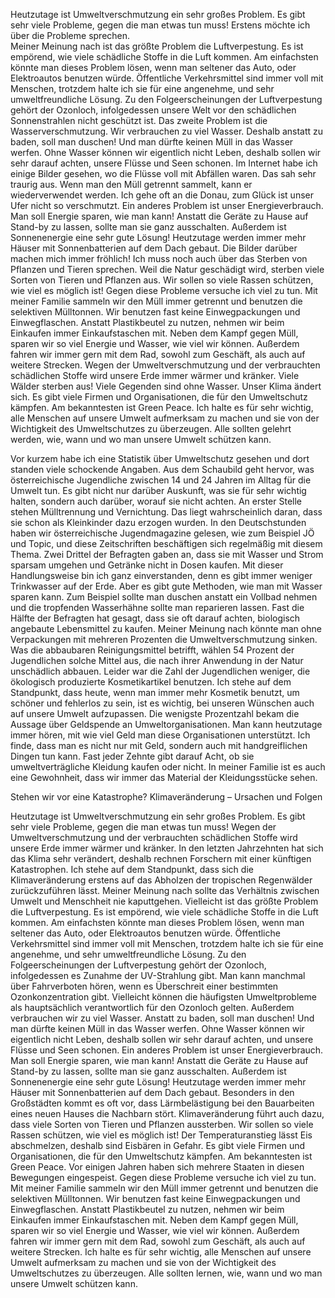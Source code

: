 Heutzutage ist Umweltverschmutzung ein sehr großes Problem. Es gibt sehr viele Probleme, gegen die man  etwas tun muss!
Erstens möchte ich über die Probleme sprechen.  
Meiner Meinung nach ist das größte Problem die Luftverpestung. Es ist empörend, wie viele schädliche Stoffe in die Luft kommen. Am einfachsten könnte man dieses Problem lösen, wenn man seltener das Auto, oder Elektroautos benutzen würde. Öffentliche Verkehrsmittel sind immer voll mit Menschen, trotzdem halte ich sie für eine angenehme, und sehr umweltfreundliche Lösung.
Zu den Folgeerscheinungen der Luftverpestung gehört der Ozonloch, infolgedessen unsere Welt vor den schädlichen Sonnenstrahlen nicht geschützt ist.
Das zweite Problem ist die Wasserverschmutzung. Wir verbrauchen zu viel Wasser. Deshalb anstatt zu baden, soll man duschen! Und man dürfte keinen Müll in das Wasser werfen. Ohne Wasser können wir eigentlich nicht Leben, deshalb sollen wir sehr darauf achten, unsere Flüsse und Seen schonen. Im Internet habe ich einige Bilder gesehen, wo die Flüsse voll mit Abfällen waren. Das sah sehr traurig aus. Wenn man den Müll getrennt sammelt, kann er wiederverwendet werden. Ich gehe oft an die Donau, zum Glück ist unser Ufer nicht so verschmutzt.
Ein anderes Problem ist unser Energieverbrauch. Man soll Energie sparen, wie man kann! Anstatt die Geräte zu Hause auf Stand-by zu lassen, sollte man sie ganz ausschalten. Außerdem ist Sonnenenergie eine sehr gute Lösung! Heutzutage werden immer mehr Häuser mit Sonnenbatterien auf dem Dach gebaut. Die Bilder darüber machen mich immer fröhlich!
Ich muss noch auch über das Sterben von Pflanzen und Tieren sprechen. Weil die Natur geschädigt wird, sterben viele Sorten von Tieren und Pflanzen aus. Wir sollen so viele Rassen schützen, wie viel es möglich ist!
Gegen diese Probleme versuche ich viel zu tun. Mit meiner Familie sammeln wir den Müll immer getrennt und benutzen die selektiven Mülltonnen. Wir benutzen fast keine Einwegpackungen und Einwegflaschen. Anstatt Plastikbeutel zu nutzen, nehmen wir beim Einkaufen immer Einkaufstaschen mit. Neben dem Kampf gegen Müll, sparen wir so viel Energie und Wasser, wie viel wir können. Außerdem fahren wir immer gern mit dem Rad, sowohl zum Geschäft, als auch auf weitere Strecken.
Wegen der Umweltverschmutzung und der verbrauchten schädlichen Stoffe wird unsere Erde immer wärmer und kränker. Viele Wälder sterben aus! Viele Gegenden sind ohne Wasser. Unser Klima ändert sich.
Es gibt viele Firmen und Organisationen, die für den Umweltschutz kämpfen. Am bekanntesten ist Green Peace. Ich halte es für sehr wichtig, alle Menschen auf unsere Umwelt aufmerksam zu machen und sie von der Wichtigkeit des Umweltschutzes zu überzeugen. Alle sollten gelehrt werden, wie, wann und wo man unsere Umwelt schützen kann.

Vor kurzem habe ich eine Statistik über Umweltschutz gesehen und dort standen viele schockende Angaben. Aus dem Schaubild geht hervor, was österreichische Jugendliche zwischen 14 und 24 Jahren im Alltag für die Umwelt tun. Es gibt nicht nur darüber Auskunft, was sie für sehr wichtig halten, sondern auch darüber, worauf sie nicht achten.
An erster Stelle stehen Mülltrennung und Vernichtung. Das liegt wahrscheinlich daran, dass sie schon als Kleinkinder dazu erzogen wurden. In den Deutschstunden haben wir österreichische Jugendmagazine gelesen, wie zum Beispiel JÖ und Topic, und diese Zeitschriften beschäftigen sich regelmäßig mit diesem Thema.
Zwei Drittel der Befragten gaben an, dass sie mit Wasser und Strom sparsam umgehen und Getränke nicht in Dosen kaufen. Mit dieser Handlungsweise bin ich ganz einverstanden, denn es gibt immer weniger Trinkwasser auf der Erde. Aber es gibt gute Methoden, wie man mit Wasser sparen kann. Zum Beispiel sollte man duschen anstatt ein Vollbad nehmen und die tropfenden Wasserhähne sollte man reparieren lassen.
Fast die Hälfte der Befragten hat gesagt, dass sie oft darauf achten, biologisch angebaute Lebensmittel zu kaufen. Meiner Meinung nach könnte man ohne Verpackungen mit mehreren Prozenten die Umweltverschmutzung sinken.
Was  die abbaubaren Reinigungsmittel betrifft, wählen 54 Prozent der Jugendlichen  solche Mittel aus, die nach ihrer Anwendung in der Natur unschädlich abbauen.
Leider war die Zahl der Jugendlichen weniger, die ökologisch produzierte Kosmetikartikel benutzen. Ich stehe auf dem Standpunkt, dass heute, wenn man immer mehr Kosmetik benutzt, um schöner und fehlerlos zu sein, ist es wichtig, bei unseren Wünschen auch auf unsere Umwelt aufzupassen.
Die wenigste Prozentzahl bekam die Aussage über Geldspende an Umweltorganisationen. Man kann heutzutage immer hören, mit wie viel Geld man diese Organisationen unterstützt. Ich finde, dass man es nicht nur mit Geld, sondern auch mit handgreiflichen Dingen tun kann.
Fast jeder Zehnte gibt darauf Acht, ob sie umweltverträgliche Kleidung kaufen oder nicht. In meiner Familie ist es auch eine Gewohnheit, dass wir immer das Material der Kleidungsstücke sehen.  

Stehen wir vor eine Katastrophe?
Klimaveränderung – Ursachen und Folgen

Heutzutage ist Umweltverschmutzung ein sehr großes Problem. Es gibt sehr viele Probleme, gegen die man etwas tun muss! Wegen der Umweltverschmutzung und der verbrauchten schädlichen Stoffe wird unsere Erde immer wärmer und kränker.  In den letzten Jahrzehnten hat sich das Klima sehr verändert, deshalb rechnen Forschern mit einer künftigen Katastrophen. Ich stehe auf dem Standpunkt, dass sich die Klimaveränderung erstens auf das Abholzen der tropischen Regenwälder zurückzuführen lässt. Meiner Meinung nach sollte das Verhältnis zwischen Umwelt und Menschheit nie kaputtgehen.
Vielleicht ist das größte Problem die Luftverpestung. Es ist empörend, wie viele schädliche Stoffe in die Luft kommen. Am einfachsten könnte man dieses Problem lösen, wenn man seltener das Auto, oder Elektroautos benutzen würde. Öffentliche Verkehrsmittel sind immer voll mit Menschen, trotzdem halte ich sie für eine angenehme, und sehr umweltfreundliche Lösung.
Zu den Folgeerscheinungen der Luftverpestung gehört der Ozonloch, infolgedessen es Zunahme der UV-Strahlung gibt. Man kann manchmal über Fahrverboten hören, wenn es Überschreit einer bestimmten Ozonkonzentration gibt. Vielleicht können die häufigsten Umweltprobleme als hauptsächlich verantwortlich für den Ozonloch gelten.
Außerdem verbrauchen wir zu viel Wasser. Anstatt zu baden, soll man duschen! Und man dürfte keinen Müll in das Wasser werfen. Ohne Wasser können wir eigentlich nicht Leben, deshalb sollen wir sehr darauf achten, und unsere Flüsse und Seen schonen.
Ein anderes Problem ist unser Energieverbrauch. Man soll Energie sparen, wie man kann! Anstatt die Geräte zu Hause auf Stand-by zu lassen, sollte man sie ganz ausschalten. Außerdem ist Sonnenenergie eine sehr gute Lösung! Heutzutage werden immer mehr Häuser mit Sonnenbatterien auf dem Dach gebaut.
Besonders in den Großstädten kommt es oft vor, dass Lärmbelästigung bei den Bauarbeiten eines neuen Hauses die Nachbarn stört.
Klimaveränderung führt auch dazu, dass viele Sorten von Tieren und Pflanzen aussterben. Wir sollen so viele Rassen schützen, wie viel es möglich ist! Der Temperaturanstieg lässt Eis abschmelzen, deshalb sind Eisbären in Gefahr.
Es gibt viele Firmen und Organisationen, die für den Umweltschutz kämpfen. Am bekanntesten ist Green Peace. Vor einigen Jahren haben sich mehrere Staaten in diesen Bewegungen eingespeist.
Gegen diese Probleme versuche ich viel zu tun. Mit meiner Familie sammeln wir den Müll immer getrennt und benutzen die selektiven Mülltonnen. Wir benutzen fast keine Einwegpackungen und Einwegflaschen. Anstatt Plastikbeutel zu nutzen, nehmen wir beim Einkaufen immer Einkaufstaschen mit. Neben dem Kampf gegen Müll, sparen wir so viel Energie und Wasser, wie viel wir können. Außerdem fahren wir immer gern mit dem Rad, sowohl zum Geschäft, als auch auf weitere Strecken.
Ich halte es für sehr wichtig, alle Menschen auf unsere Umwelt aufmerksam zu machen und sie von der Wichtigkeit des Umweltschutzes zu überzeugen. Alle sollten lernen, wie, wann und wo man unsere Umwelt schützen kann.
